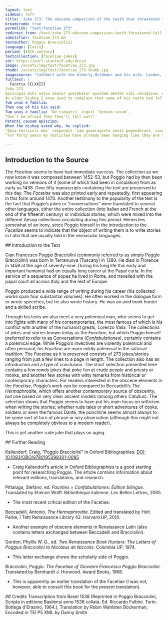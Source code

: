 ```yaml
---
layout: text
sidebar: left
title: 'Joke 273: The obscene comparison of the teeth that threatened to fall out | Facetia CCLXXIII: De dentibus casum minantibus similitudo obscena'
breadcrumb: true
permalink: "text/facetiae_273"
redirect_from: /text/joke-273-obscene-comparison-teeth-threatened-fall-out
identifier: facetiae_273.md
textauthor: Poggio Bracciolini
language: [latin]
period: [15th_century]
textcollection: [facetiae-jokes]
sdr: https://purl.stanford.edu/druid 
image: /assets/img/text/facetiae_273.jpg
thumb: /assets/img/text/facetiae_273-thumb.jpg
imagesource: "Cuthbert with the elderly Hildmaer and his wife. London, British Library, Yates Thompson MS 26, fol. 33v [Public Domain]"
fulltext: |
  Facetia CCLXXIII
Joke 273
Episcopus mihi notus senior querebatur quosdam dentes sibi cecidisse, quosdam ita labare, ut eorum casum timeret.
An older bishop I know used to complain that some of his teeth had fallen out, and that others were so loose that he feared they would fall out.
Tum unus e familia:
Then one of his kin said:
Tum unus e familia: ‘Ne timeatis’ inquit ‘dentum casum’.
“Don’t be afraid that they’ll fall out!”
Petenti causam episcipo:
When the bishop asked why, he replied:
‘Quia testiculi mei’ respondit ‘iam quadraginta annis pependerunt, casuro similes, et tamen nunquam ceciderunt’.
“For forty years my testicles have already been hanging like they are about to fall off, but they have still never fallen off.”

--- 
```

## Introduction to the Source 
<p>The <em>Facetiae</em> seems to have had immediate success. The collection as we now know it was composed between 1452-53, but Poggio had by then been working on versions of it (some of which had been in circulation) from as early as 1438. Over fifty manuscripts containing the text are preserved to this day. The <em>Facetiae</em> was also printed early and repeatedly, first appearing in this form around 1470. Another testimony to the popularity of the text is the fact that Poggio’s jokes or “conversations” were translated to several other languages, either the entire collection (into Italian and French at the end of the fifteenth century) or individual stories, which were mixed into the different Aesop collections circulating during this period. Herein lies somewhat of an irony, since Poggio himself in the introduction to the <em>Facetiae</em> seems to indicate that the object of writing them is to write stories in Latin that are usually told in the vernacular languages.</p>
## Introduction to the Text 
<p>Gian Francesco Poggio Bracciolini (commonly referred to as simply Poggio Bracciolini) was born in Terranuova (Tuscany) in 1380. He died in Florence in 1459 at the age of seventy-nine. During his long life this early and important humanist had an equally long career at the Papal curia. In the service of a sequence of popes he lived in Rome, and travelled with the papal court all across Italy and the rest of Europe.</p> <p>Poggio produced a wide range of writing during his career (his collected works span four substantial volumes). He often worked in the dialogue form or wrote speeches, but he also wrote history. He was an avid book hunter and a skilled scribe.</p> <p>Through his texts we also meet a very polemical man, who seems to get into fights with many of his contemporaries, the most famous of which is his conflict with another of the humanist greats, Lorenzo Valla. The collections of jokes and stories known today as the <em>Facetiae</em>, but which Poggio himself preferred to refer to as Conversations (<em>Confabulationes</em>), certainly contains a polemical edge. While Poggio’s invectives are violently polemical and often personal, his <em>Facetiae</em> are more mildly polemical in the satirical tradition. The <em>Facetiae</em> as it is preserved consists of 273 jokes/stories ranging from just a few lines to a page in length. The collection also has an introduction and a type of conclusion. The short selection presented here contains a few rowdy jokes that poke fun at crude people and priests or monks, and another few stories with witty remarks from historical or contemporary characters. For readers interested in the obscene elements in the <em>Facetiae</em>, Poggio’s work can be compared to Beccadelli’s <em>The</em> <em>Hermaphrodite</em>, which offers another contemporary source of obscenity, but one based on very clear ancient models (among others Catullus). The selection shows that Poggio seems to have put his main focus on witticism when writing the stories; whether rude tales or short adventures of cooks, soldiers or even the famous Dante, the punchline seems almost always to be some sort of turn of phrase or wry observation (although this might not always be completely obvious to a modern reader).</p> <p dir="ltr" id="docs-internal-guid-cecb9c82-7fff-ce1f-7b9d-6ce4598e6dbd">This is yet another rude joke that plays on aging.</p>
## Further Reading 
<p>Kallendorf, Craig, “Poggio Bracciolini” in Oxford Bibliographies: <a href="https://www.oxfordbibliographies.com/view/document/obo-9780195399301/obo-9780195399301-0095.xml">DOI: 10.1093/OBO/9780195399301-0095</a></p> <ul> <li>Craig Kallendorf’s article in Oxford Bibliographies is a good starting point for researching Poggio. The article contains information about relevant editions, translations, and research.</li> </ul> <p>Pittaluga, Stefano, ed. <em>Facéties = Confabulationes: Édition bilingue.</em> Translated by Etienne Wolff. Bibliothèque italienne. Les Belles Lettres, 2005.</p> <ul> <li>The most recent critical edition of the Facetiae.</li> </ul> <p>Beccadelli, Antonio. <em>The Hermaphrodite</em>. Edited and translated by Holt Parke, I Tatti Renaissance Library 42. Harvard UP, 2010.</p> <ul> <li>Another example of obscene elements in Renaissance Latin (also contains letters exchanged between Beccadelli and Bracciolini).</li> </ul> <p>Gordon, Phyllis W. G., ed. <em>Two Renaissance Book Hunters: The Letters of Poggius Bracciolini to Nicolaus de Niccolis</em>. Columbia UP, 1974.</p> <ul> <li>This letter exchange shows the scholarly side of Poggio.</li> </ul> <p>Bracciolini, Poggio. <em>The Facetiae of Giovanni Francesco Poggio Bracciolini</em>. Translated by Bernhardt J. Hurwood. Award Books, 1968.</p> <ul> <li>This is apparently an earlier translation of the Facetiae (I was not, however, able to consult this book for the present translation).</li> </ul>
## Credits
Transcription from Basel 1538 (Reprinted in Poggio Bracciolini, Scripta in editione Basilensi anno 1538 collata. Ed. Riccardo Fulbini. Turin: Bottega d'Erasmo, 1964.), Translation by Robin Wahlsten Böckerman, Encoded in TEI P5 XML by Danny Smith
